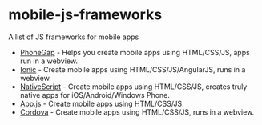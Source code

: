 # mobile-js-frameworks
A list of JS frameworks for mobile apps

* [PhoneGap](http://phonegap.com/) - Helps you create mobile apps using HTML/CSS/JS, apps run in a webview.
* [Ionic](http://ionicframework.com/) - Create mobile apps using HTML/CSS/JS/AngularJS, runs in a webview.
* [NativeScript](https://www.nativescript.org/) - Create mobile apps using HTML/CSS/JS, creates truly native apps for iOS/Android/Windows Phone. 
* [App.js](http://code.kik.com/app/3/index.html) - Create mobile apps using HTML/CSS/JS.
* [Cordova](https://cordova.apache.org/) - Create mobile apps using HTML/CSS/JS, runs in a webview.
